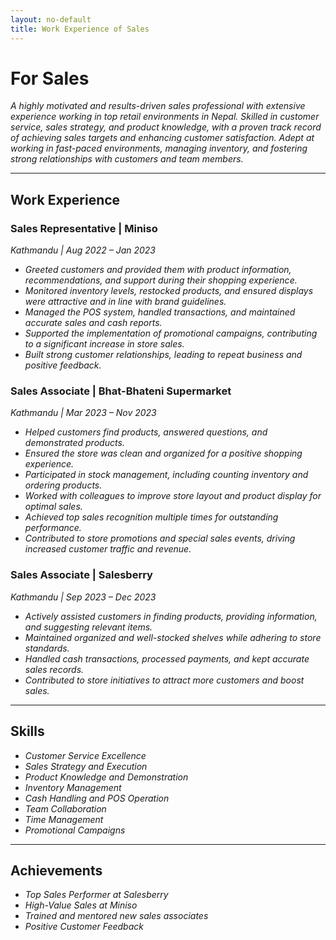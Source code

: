 ```yaml
---
layout: no-default
title: Work Experience of Sales
---
```


# For Sales

*A highly motivated and results-driven sales professional with extensive experience working in top retail environments in Nepal. Skilled in customer service, sales strategy, and product knowledge, with a proven track record of achieving sales targets and enhancing customer satisfaction. Adept at working in fast-paced environments, managing inventory, and fostering strong relationships with customers and team members.*

---

## Work Experience
### Sales Representative | Miniso
*Kathmandu | Aug 2022 – Jan 2023*
- *Greeted customers and provided them with product information, recommendations, and support during their shopping experience.*
- *Monitored inventory levels, restocked products, and ensured displays were attractive and in line with brand guidelines.*
- *Managed the POS system, handled transactions, and maintained accurate sales and cash reports.*
- *Supported the implementation of promotional campaigns, contributing to a significant increase in store sales.*
- *Built strong customer relationships, leading to repeat business and positive feedback.*

### Sales Associate | Bhat-Bhateni Supermarket
*Kathmandu | Mar 2023 – Nov 2023*
- *Helped customers find products, answered questions, and demonstrated products.*
- *Ensured the store was clean and organized for a positive shopping experience.*
- *Participated in stock management, including counting inventory and ordering products.*
- *Worked with colleagues to improve store layout and product display for optimal sales.*
- *Achieved top sales recognition multiple times for outstanding performance.*
- *Contributed to store promotions and special sales events, driving increased customer traffic and revenue.*

### Sales Associate | Salesberry
*Kathmandu | Sep 2023 – Dec 2023*
- *Actively assisted customers in finding products, providing information, and suggesting relevant items.*
- *Maintained organized and well-stocked shelves while adhering to store standards.*
- *Handled cash transactions, processed payments, and kept accurate sales records.*
- *Contributed to store initiatives to attract more customers and boost sales.*

---

## Skills
- *Customer Service Excellence*
- *Sales Strategy and Execution*
- *Product Knowledge and Demonstration*
- *Inventory Management*
- *Cash Handling and POS Operation*
- *Team Collaboration*
- *Time Management*
- *Promotional Campaigns*

---

## Achievements
- *Top Sales Performer at Salesberry*
- *High-Value Sales at Miniso*
- *Trained and mentored new sales associates*
- *Positive Customer Feedback*

